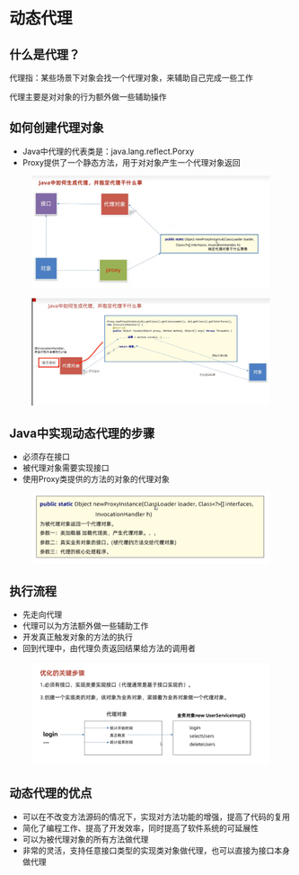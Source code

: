 # 动态代理

## 什么是代理？

代理指：某些场景下对象会找一个代理对象，来辅助自己完成一些工作

代理主要是对对象的行为额外做一些辅助操作

## 如何创建代理对象

* Java中代理的代表类是：java.lang.reflect.Porxy
* Proxy提供了一个静态方法，用于对对象产生一个代理对象返回

<figure><img src="../.gitbook/assets/image (3) (4).png" alt=""><figcaption></figcaption></figure>

<figure><img src="../.gitbook/assets/image (5) (2).png" alt=""><figcaption></figcaption></figure>

## Java中实现动态代理的步骤

* 必须存在接口
* 被代理对象需要实现接口
* 使用Proxy类提供的方法的对象的代理对象

<figure><img src="../.gitbook/assets/image (7) (2).png" alt=""><figcaption></figcaption></figure>

## 执行流程

* 先走向代理
* 代理可以为方法额外做一些辅助工作
* 开发真正触发对象的方法的执行
* 回到代理中，由代理负责返回结果给方法的调用者

<figure><img src="../.gitbook/assets/image (4) (1).png" alt=""><figcaption></figcaption></figure>

## 动态代理的优点

* 可以在不改变方法源码的情况下，实现对方法功能的增强，提高了代码的复用
* 简化了编程工作、提高了开发效率，同时提高了软件系统的可延展性
* 可以为被代理对象的所有方法做代理
* 非常的灵活，支持任意接口类型的实现类对象做代理，也可以直接为接口本身做代理

